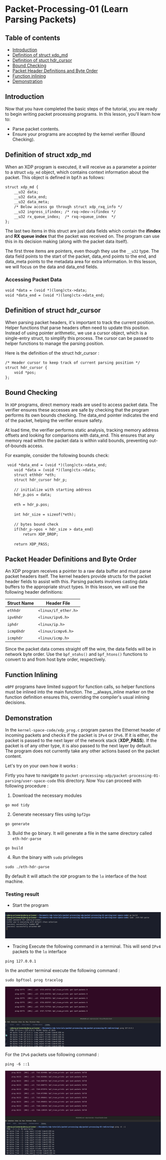 # Packet-Processing-01 (Learn Parsing Packets)

## Table of contents
 - [Introduction](#introduction)
 - [Definition of struct xdp_md](#definition-of-struct-xdp_md)
 - [Definition of stuct hdr_cursor](#definition-of-struct-hdr_cursor)
 - [Bound Checking](#bound-checking)
 - [Packet Header Definitions and Byte Order](#packet-header-definitions-and-byte-order)
 - [Function inlining](#function-inlining)
 - [Demonstration](#demonstration)

## Introduction
Now that you have completed the basic steps of the tutorial, you are ready to begin writing packet processing programs. In this lesson, you'll learn how to:
- Parse packet contents.
- Ensure your programs are accepted by the kernel verifier (Bound Checking).

## Definition of struct xdp_md
When an XDP program is executed, it will receive as a parameter a pointer to a struct `xdp_md` object, which contains context information about the packet. This object is defined in bpf.h as follows:
```
struct xdp_md {
	__u32 data;
	__u32 data_end;
	__u32 data_meta;
	/* Below access go through struct xdp_rxq_info */
	__u32 ingress_ifindex; /* rxq->dev->ifindex */
	__u32 rx_queue_index;  /* rxq->queue_index  */
};
```
The last two items in this struct are just data fields which contain the **ifindex** and **RX queue index** that the packet was received on. The program can use this in its decision making (along with the packet data itself).

The first three items are pointers, even though they use the `__u32` type. The data field points to the start of the packet, data_end points to the end, and data_meta points to the metadata area for extra information. In this lesson, we will focus on the data and data_end fields.
### Accessing Packet Data
```
void *data = (void *)(long)ctx->data;
void *data_end = (void *)(long)ctx->data_end;

```
## Definition of struct hdr_cursor
When parsing packet headers, it's important to track the current position. Helper functions that parse headers often need to update this position. Instead of using pointer arithmetic, we use a cursor object, which is a single-entry struct, to simplify this process. The cursor can be passed to helper functions to manage the parsing position.

Here is the definition of the struct hdr_cursor :
```
/* Header cursor to keep track of current parsing position */
struct hdr_cursor {
	void *pos;
};
```
## Bound Checking
In `XDP` programs, direct memory reads are used to access packet data. The verifier ensures these accesses are safe by checking that the program performs its own bounds checking. The data_end pointer indicates the end of the packet, helping the verifier ensure safety.

At load time, the verifier performs static analysis, tracking memory address offsets and looking for comparisons with data_end. This ensures that any memory read within the packet data is within valid bounds, preventing out-of-bounds access.

For example, consider the following bounds check:
```
 void *data_end = (void *)(long)ctx->data_end;
    void *data = (void *)(long)ctx->data;
    struct ethhdr *eth;
    struct hdr_cursor hdr_p;
        
    // initialize with starting address
    hdr_p.pos = data;

    eth = hdr_p.pos;

    int hdr_size = sizeof(*eth);

    // bytes bound check 
    if(hdr_p->pos + hdr_size > data_end)
        return XDP_DROP;

    return XDP_PASS;
```
## Packet Header Definitions and Byte Order
An XDP program receives a pointer to a raw data buffer and must parse packet headers itself. The kernel headers provide structs for the packet header fields to assist with this. Parsing packets involves casting data buffers to the appropriate struct types. In this lesson, we will use the following header definitions:

| Struct Name   | Header File          |
|---------------|----------------------|
| `ethhdr`      | `<linux/if_ether.h>` |
| `ipv6hdr`     | `<linux/ipv6.h>`     |
| `iphdr`       | `<linux/ip.h>`       |
| `icmp6hdr`    | `<linux/icmpv6.h>`   |
| `icmphdr`     | `<linux/icmp.h>`     |

Since the packet data comes straight off the wire, the data fields will be in network byte order. Use the `bpf_ntohs()` and `bpf_htons()` functions to convert to and from host byte order, respectively.

## Function Inlining 
`eBPF` programs have limited support for function calls, so helper functions must be inlined into the main function. The __always_inline marker on the function definition ensures this, overriding the compiler's usual inlining decisions.

## Demonstration 
In the `kernel-space-code/xdp_prog.c` program parses the Ethernet header of incoming packets and checks if the packet is `IPv4` or `IPv6`. If it is either, the packet is passed to the next layer of the network stack (**XDP_PASS**). If the packet is of any other type, it is also passed to the next layer by default. The program does not currently take any other actions based on the packet content. 

Let's try on your own how it works :

Firtly you have to navigate to `packet-processing-xdp/packet-processing-01-parsing/user-space-code` this directory. Now You can proceed with following procedure :
1. Download the necessary modules
```
go mod tidy
```
2. Generate necessary files using `bpf2go`
```
go generate
```
3. Build the go binary. It will generate a file in the same directory called `eth-hdr-parse`
```
go build
```
4. Run the binary with `sudo` privileges
```
sudo ./eth-hdr-parse
```
By default it will attach the `XDP` program to the `lo` interface of the host machine.

### Testing result
- Start the program

![initial-logs-starting](https://github.com/REZ-OAN/xdp-tutorials/blob/main/packet-processing-xdp/packet-processing-01-parsing/images/starting.png)

- Tracing 
Execute the following command in a terminal. This will send `IPv4` packets to the `lo` interface
```
ping 127.0.0.1
```
In the another terminal execute the following command :
```
sudo bpftool prog tracelog
```
![ping-IPv4](https://github.com/REZ-OAN/xdp-tutorials/blob/main/packet-processing-xdp/packet-processing-01-parsing/images/pingIPV4.png)

For the `IPv6` packets use following command :
```
ping -6 ::1
```
![ping-IPv6](https://github.com/REZ-OAN/xdp-tutorials/blob/main/packet-processing-xdp/packet-processing-01-parsing/images/pingIPV6.png)